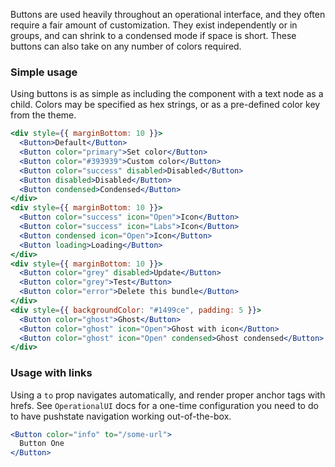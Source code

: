 Buttons are used heavily throughout an operational interface, and they often require a fair amount of customization. They exist independently or in groups, and can shrink to a condensed mode if space is short. These buttons can also take on any number of colors required.

### Simple usage

Using buttons is as simple as including the component with a text node as a child. Colors may be specified as hex strings, or as a pre-defined color key from the theme.

```jsx
<div style={{ marginBottom: 10 }}>
  <Button>Default</Button>
  <Button color="primary">Set color</Button>
  <Button color="#393939">Custom color</Button>
  <Button color="success" disabled>Disabled</Button>
  <Button disabled>Disabled</Button>
  <Button condensed>Condensed</Button>
</div>
<div style={{ marginBottom: 10 }}>
  <Button color="success" icon="Open">Icon</Button>
  <Button color="success" icon="Labs">Icon</Button>
  <Button condensed icon="Open">Icon</Button>
  <Button loading>Loading</Button>
</div>
<div style={{ marginBottom: 10 }}>
  <Button color="grey" disabled>Update</Button>
  <Button color="grey">Test</Button>
  <Button color="error">Delete this bundle</Button>
</div>
<div style={{ backgroundColor: "#1499ce", padding: 5 }}>
  <Button color="ghost">Ghost</Button>
  <Button color="ghost" icon="Open">Ghost with icon</Button>
  <Button color="ghost" icon="Open" condensed>Ghost condensed</Button>
</div>
```

### Usage with links

Using a `to` prop navigates automatically, and render proper anchor tags with hrefs. See `OperationalUI` docs for a one-time configuration you need to do to have pushstate navigation working out-of-the-box.

```jsx
<Button color="info" to="/some-url">
  Button One
</Button>
```
